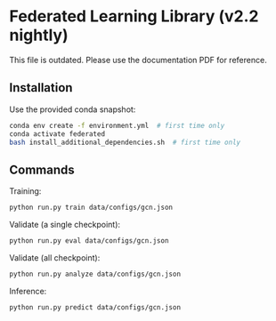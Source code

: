 # Federated Learning Library (v2.2 nightly)

This file is outdated. Please use the documentation PDF for reference.

## Installation

Use the provided conda snapshot:
```bash
conda env create -f environment.yml  # first time only
conda activate federated
bash install_additional_dependencies.sh  # first time only
```

## Commands

Training:
```bash
python run.py train data/configs/gcn.json
```

Validate (a single checkpoint):
```bash
python run.py eval data/configs/gcn.json
```

Validate (all checkpoint):
```bash
python run.py analyze data/configs/gcn.json
```

Inference:
```bash
python run.py predict data/configs/gcn.json
```

